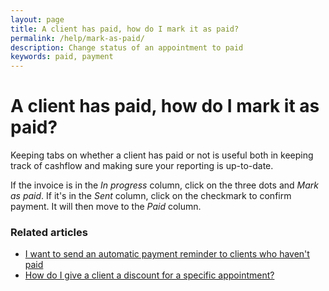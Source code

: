 ```yaml
---
layout: page
title: A client has paid, how do I mark it as paid?
permalink: /help/mark-as-paid/
description: Change status of an appointment to paid
keywords: paid, payment
---
```


# A client has paid, how do I mark it as paid?

Keeping tabs on whether a client has paid or not is useful both in keeping track of cashflow and making sure your reporting is up-to-date.

If the invoice is in the *In progress* column, click on the three dots and *Mark as paid*. If it's in the *Sent* column, click on the checkmark to confirm payment. It will then move to the *Paid* column.

### Related articles

* [I want to send an automatic payment reminder to clients who haven't paid](/help/automatic-payment-reminder)
* [How do I give a client a discount for a specific appointment?](/help/discount-appointment)

